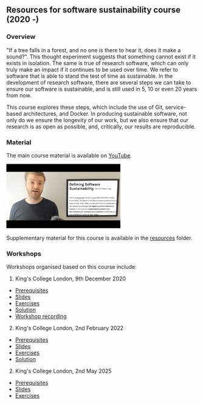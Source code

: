 ## Resources for software sustainability course (2020 -)

### Overview

"If a tree falls in a forest, and no one is there to hear it, does it make a sound?". 
This thought experiment suggests that something cannot exist if it exists in isolation. 
The same is true of research software, which can only truly make an impact if it continues to be used over time.
We refer to software that is able to stand the test of time as sustainable.
In the development of research software, there are several steps we can take to ensure our software is sustainable, and is still used in 5, 10 or even 20 years from now.

This course explores these steps, which include the use of Git, service-based architectures, and Docker.
In producing sustainable software, not only do we ensure the longevity of our work, but we also ensure that our research is as open as possible, and, critically, our results are reproducible.

### Material

The main course material is available on [YouTube](https://www.youtube.com/watch?v=XsjLdUJ972Q&list=PLxyHJ_wep1_DPbvtFl_-EGyoz2pVt-n1_).

<img src="course.png" alt="course" width="300"/>

Supplementary material for this course is available in the [resources](resources/) folder.

### Workshops

Workshops organised based on this course include:

1. King's College London, 9th December 2020

- [Prerequisites](workshops/kcl/2020/workshop.md)
- [Slides](workshops/kcl/2020/workshop-slides.md)
- [Exercises](workshops/kcl/2020/workshop-exercise.md)
- [Solution](https://github.com/martinteaching/weather)
- [Workshop recording](https://youtu.be/h3GlvSaurvc)

2. King's College London, 2nd February 2022

- [Prerequisites](workshops/kcl/2022/workshop.md)
- [Slides](workshops/kcl/2022/workshop-slides.md)
- [Exercises](workshops/kcl/2022/workshop-exercises.md)
- [Solution](https://github.com/martinteaching/robot)

2. King's College London, 2nd May 2025

- [Prerequisites](workshops/kcl/2025/README.md)
- [Slides](workshops/kcl/2025/workshop-slides.md)
- [Exercises](workshops/kcl/2025/workshop-exercises.md)
